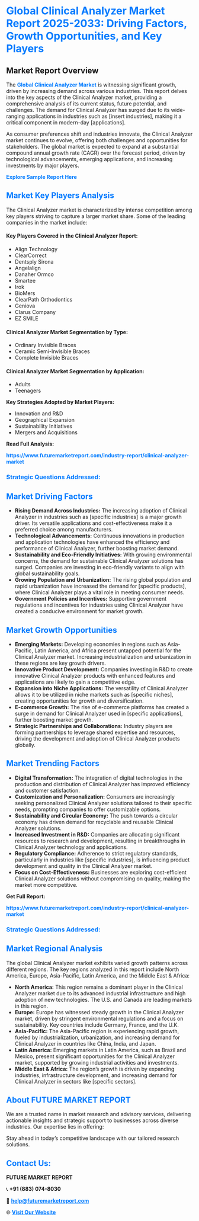 <h1 style="color: #007BFF;">Global Clinical Analyzer Market Report 2025-2033: Driving Factors, Growth Opportunities, and Key Players</h1>

<section id="overview">
<h2>Market Report Overview</h2>
<p>The <a href="https://www.futuremarketreport.com/industry-report/clinical-analyzer-market" style="color: #007BFF; text-decoration: none;"><strong>Global Clinical Analyzer Market</strong></a> is witnessing significant growth, driven by increasing demand across various industries. This report delves into the key aspects of the Clinical Analyzer market, providing a comprehensive analysis of its current status, future potential, and challenges. The demand for Clinical Analyzer has surged due to its wide-ranging applications in industries such as [insert industries], making it a critical component in modern-day [applications].</p>
<p>As consumer preferences shift and industries innovate, the Clinical Analyzer market continues to evolve, offering both challenges and opportunities for stakeholders. The global market is expected to expand at a substantial compound annual growth rate (CAGR) over the forecast period, driven by technological advancements, emerging applications, and increasing investments by major players.</p>
</section>

<section id="overview">
<p><a href="https://www.futuremarketreport.com/request-sample/reportId=34202" style="color: #007BFF; text-decoration: none;"><strong>Explore Sample Report Here</strong></a></p>
</section>

<section id="key-players">
<h2 style="color: #007BFF;">Market Key Players Analysis</h2>
<p>The Clinical Analyzer market is characterized by intense competition among key players striving to capture a larger market share. Some of the leading companies in the market include:</p>
<h4>Key Players Covered in the Clinical Analyzer Report:</h4>
<ul><li>Align Technology</li><li>ClearCorrect</li><li>Dentsply Sirona</li><li>Angelalign</li><li>Danaher Ormco</li><li>Smartee</li><li>Irok</li><li>BioMers</li><li>ClearPath Orthodontics</li><li>Geniova</li><li>Clarus Company</li><li>EZ SMILE</li></ul>
<h4>Clinical Analyzer Market Segmentation by Type:</h4>
<ul><li>Ordinary Invisible Braces</li><li>Ceramic Semi-Invisible Braces</li><li>Complete Invisible Braces</li></ul>

<h4>Clinical Analyzer Market Segmentation by Application:</h4>
<ul><li>Adults</li><li>Teenagers</li></ul>
<p><strong>Key Strategies Adopted by Market Players:</strong></p>
<ul>
<li>Innovation and R&D</li>
<li>Geographical Expansion</li>
<li>Sustainability Initiatives</li>
<li>Mergers and Acquisitions</li>
</ul>
</section>

<section>
<p><strong>Read Full Analysis: </strong></p><a href="https://www.futuremarketreport.com/industry-report/clinical-analyzer-market" style="color: #007BFF; text-decoration: none;"><strong>https://www.futuremarketreport.com/industry-report/clinical-analyzer-market</strong></a>
<h3 style="color: #007BFF;">Strategic Questions Addressed:</h3>
</section>

<section id="driving-factors">
<h2 style="color: #007BFF;">Market Driving Factors</h2>
<ul>
<li><strong>Rising Demand Across Industries:</strong> The increasing adoption of Clinical Analyzer in industries such as [specific industries] is a major growth driver. Its versatile applications and cost-effectiveness make it a preferred choice among manufacturers.</li>
<li><strong>Technological Advancements:</strong> Continuous innovations in production and application technologies have enhanced the efficiency and performance of Clinical Analyzer, further boosting market demand.</li>
<li><strong>Sustainability and Eco-Friendly Initiatives:</strong> With growing environmental concerns, the demand for sustainable Clinical Analyzer solutions has surged. Companies are investing in eco-friendly variants to align with global sustainability goals.</li>
<li><strong>Growing Population and Urbanization:</strong> The rising global population and rapid urbanization have increased the demand for [specific products], where Clinical Analyzer plays a vital role in meeting consumer needs.</li>
<li><strong>Government Policies and Incentives:</strong> Supportive government regulations and incentives for industries using Clinical Analyzer have created a conducive environment for market growth.</li>
</ul>
</section>

<section id="growth-opportunities">
<h2 style="color: #007BFF;">Market Growth Opportunities</h2>
<ul>
<li><strong>Emerging Markets:</strong> Developing economies in regions such as Asia-Pacific, Latin America, and Africa present untapped potential for the Clinical Analyzer market. Increasing industrialization and urbanization in these regions are key growth drivers.</li>
<li><strong>Innovative Product Development:</strong> Companies investing in R&D to create innovative Clinical Analyzer products with enhanced features and applications are likely to gain a competitive edge.</li>
<li><strong>Expansion into Niche Applications:</strong> The versatility of Clinical Analyzer allows it to be utilized in niche markets such as [specific niches], creating opportunities for growth and diversification.</li>
<li><strong>E-commerce Growth:</strong> The rise of e-commerce platforms has created a surge in demand for Clinical Analyzer used in [specific applications], further boosting market growth.</li>
<li><strong>Strategic Partnerships and Collaborations:</strong> Industry players are forming partnerships to leverage shared expertise and resources, driving the development and adoption of Clinical Analyzer products globally.</li>
</ul>
</section>

<section id="trending-factors">
<h2 style="color: #007BFF;">Market Trending Factors</h2>
<ul>
<li><strong>Digital Transformation:</strong> The integration of digital technologies in the production and distribution of Clinical Analyzer has improved efficiency and customer satisfaction.</li>
<li><strong>Customization and Personalization:</strong> Consumers are increasingly seeking personalized Clinical Analyzer solutions tailored to their specific needs, prompting companies to offer customizable options.</li>
<li><strong>Sustainability and Circular Economy:</strong> The push towards a circular economy has driven demand for recyclable and reusable Clinical Analyzer solutions.</li>
<li><strong>Increased Investment in R&D:</strong> Companies are allocating significant resources to research and development, resulting in breakthroughs in Clinical Analyzer technology and applications.</li>
<li><strong>Regulatory Compliance:</strong> Adherence to strict regulatory standards, particularly in industries like [specific industries], is influencing product development and quality in the Clinical Analyzer market.</li>
<li><strong>Focus on Cost-Effectiveness:</strong> Businesses are exploring cost-efficient Clinical Analyzer solutions without compromising on quality, making the market more competitive.</li>
</ul>
</section>

<section>
<p><strong>Get Full Report: </strong></p><a href="https://www.futuremarketreport.com/industry-report/clinical-analyzer-market" style="color: #007BFF; text-decoration: none;"><strong>https://www.futuremarketreport.com/industry-report/clinical-analyzer-market</strong></a>
<h3 style="color: #007BFF;">Strategic Questions Addressed:</h3>
</section>


<section id="regional-analysis">
<h2 style="color: #007BFF;">Market Regional Analysis</h2>
<p>The global Clinical Analyzer market exhibits varied growth patterns across different regions. The key regions analyzed in this report include North America, Europe, Asia-Pacific, Latin America, and the Middle East & Africa:</p>
<ul>
<li><strong>North America:</strong> This region remains a dominant player in the Clinical Analyzer market due to its advanced industrial infrastructure and high adoption of new technologies. The U.S. and Canada are leading markets in this region.</li>
<li><strong>Europe:</strong> Europe has witnessed steady growth in the Clinical Analyzer market, driven by stringent environmental regulations and a focus on sustainability. Key countries include Germany, France, and the U.K.</li>
<li><strong>Asia-Pacific:</strong> The Asia-Pacific region is experiencing rapid growth, fueled by industrialization, urbanization, and increasing demand for Clinical Analyzer in countries like China, India, and Japan.</li>
<li><strong>Latin America:</strong> Emerging markets in Latin America, such as Brazil and Mexico, present significant opportunities for the Clinical Analyzer market, supported by growing industrial activities and investments.</li>
<li><strong>Middle East & Africa:</strong> The region’s growth is driven by expanding industries, infrastructure development, and increasing demand for Clinical Analyzer in sectors like [specific sectors].</li>
</ul>
</section>

<footer>
<h2 style="color: #007BFF;">About FUTURE MARKET REPORT</h2>
<p>We are a trusted name in market research and advisory services, delivering actionable insights and strategic support to businesses across diverse industries. Our expertise lies in offering:</p>

<p>Stay ahead in today’s competitive landscape with our tailored research solutions.</p>

<h2 style="color: #007BFF;">Contact Us:</h2>
<p><strong>FUTURE MARKET REPORT</strong></p>
<p>📞 <strong>+91 (883) 074-8030</strong></p>
<p>📧 <strong><a href="mailto:help@futuremarketreport.com" style="color: #007BFF;">help@futuremarketreport.com</a></strong></p>
<p>🌐 <strong><a href="https://www.futuremarketreport.com/" style="color: #007BFF;">Visit Our Website</a></strong></p>
</footer>